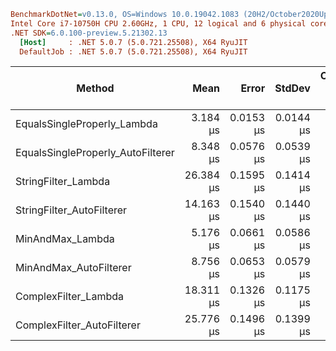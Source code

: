 ``` ini
BenchmarkDotNet=v0.13.0, OS=Windows 10.0.19042.1083 (20H2/October2020Update)
Intel Core i7-10750H CPU 2.60GHz, 1 CPU, 12 logical and 6 physical cores
.NET SDK=6.0.100-preview.5.21302.13
  [Host]     : .NET 5.0.7 (5.0.721.25508), X64 RyuJIT
  DefaultJob : .NET 5.0.7 (5.0.721.25508), X64 RyuJIT


```

| Method                            |      Mean |     Error |    StdDev | Completed Work Items | Lock Contentions |  Gen 0 |  Gen 1 | Gen 2 | Allocated | Code Size |
| --------------------------------- | --------: | --------: | --------: | -------------------: | ---------------: | -----: | -----: | ----: | --------: | --------: |
| EqualsSingleProperly_Lambda       |  3.184 μs | 0.0153 μs | 0.0144 μs |               0.0000 |                - | 0.2861 |      - |     - |      2 KB |      3 KB |
| EqualsSingleProperly_AutoFilterer |  8.348 μs | 0.0576 μs | 0.0539 μs |               0.0000 |                - | 0.6409 |      - |     - |      4 KB |      0 KB |
| StringFilter_Lambda               | 26.384 μs | 0.1595 μs | 0.1414 μs |               0.0001 |                - | 2.4414 | 0.0305 |     - |     15 KB |     23 KB |
| StringFilter_AutoFilterer         | 14.163 μs | 0.1540 μs | 0.1440 μs |               0.0000 |                - | 1.0681 |      - |     - |      7 KB |      0 KB |
| MinAndMax_Lambda                  |  5.176 μs | 0.0661 μs | 0.0586 μs |               0.0000 |                - | 0.4501 |      - |     - |      3 KB |      7 KB |
| MinAndMax_AutoFilterer            |  8.756 μs | 0.0653 μs | 0.0579 μs |               0.0000 |                - | 0.6561 |      - |     - |      4 KB |      0 KB |
| ComplexFilter_Lambda              | 18.311 μs | 0.1326 μs | 0.1175 μs |               0.0001 |                - | 1.5259 |      - |     - |      9 KB |     14 KB |
| ComplexFilter_AutoFilterer        | 25.776 μs | 0.1496 μs | 0.1399 μs |               0.0001 |                - | 2.1057 |      - |     - |     13 KB |      0 KB |